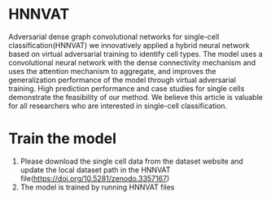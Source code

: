 # HNNVAT
Adversarial dense graph convolutional networks for single-cell classification(HNNVAT)
 we innovatively applied a hybrid neural network based on virtual adversarial training to identify cell types. 
 The model uses a convolutional neural network with the dense connectivity mechanism and uses the attention mechanism to aggregate, and improves the generalization performance of the model through virtual adversarial training.
 High prediction performance and case studies for single cells demonstrate the feasibility of our method. We believe this article is valuable for all researchers who are interested in single-cell classification.
# Train the model
  1. Please download the single cell data from the dataset website and update the local dataset path in the HNNVAT      file(https://doi.org/10.5281/zenodo.3357167)
  2. The model is trained by running HNNVAT files
